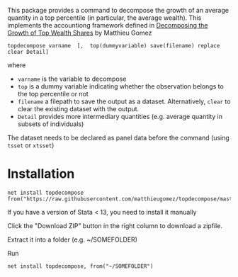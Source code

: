 This package provides a command to decompose the growth of an average quantity in a top percentile (in particular, the average wealth). This implements the accountiong framework defined in [Decomposing the Growth of Top Wealth Shares](https://www.matthieugomez.com/files/topshares.pdf) by Matthieu Gomez

```
topdecompose varname  [,  top(dummyvariable) save(filename) replace clear Detail]
```
where 
- `varname` is the variable to decompose
- `top` is a dummy variable indicating whether the observation belongs to the top percentile or not
- `filename` a filepath to save the output as a dataset. Alternatively, `clear` to clear the existing dataset with the output.
- `Detail` provides more intermediary quantities (e.g. average quantity in subsets of individuals)

The dataset needs to be declared as panel data before the command (using `tsset` or `xtsset`)
# Installation

```
net install topdecompose from("https://raw.githubusercontent.com/matthieugomez/topdecompose/master/")
```
If you have a version of Stata < 13, you need to install it manually

Click the "Download ZIP" button in the right column to download a zipfile.

Extract it into a folder (e.g. ~/SOMEFOLDER)

Run
```
net install topdecompose, from("~/SOMEFOLDER")
```
